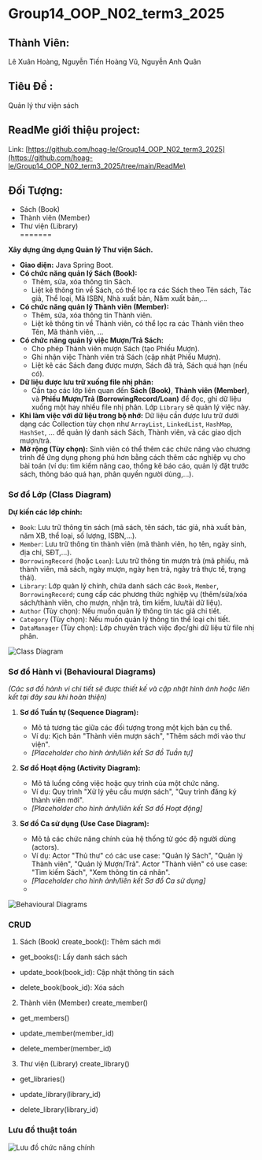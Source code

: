 # Group14_OOP_N02_term3_2025 

## Thành Viên:
Lê Xuân Hoàng, Nguyễn Tiến Hoàng Vũ, Nguyễn Anh Quân

## Tiêu Đề :

Quản lý thư viện sách

## ReadMe giới thiệu project:
Link: [https://github.com/hoag-le/Group14_OOP_N02_term3_2025](https://github.com/hoag-le/Group14_OOP_N02_term3_2025/tree/main/ReadMe)

## Đối Tượng:
- Sách (Book)
- Thành viên (Member)
- Thư viện (Library)  
=======


**Xây dựng ứng dụng Quản lý Thư viện Sách.**
-   **Giao diện:** Java Spring Boot.
-   **Có chức năng quản lý Sách (Book):**
    +   Thêm, sửa, xóa thông tin Sách.
    +   Liệt kê thông tin về Sách, có thể lọc ra các Sách theo Tên sách, Tác giả, Thể loại, Mã ISBN, Nhà xuất bản, Năm xuất bản,...
-   **Có chức năng quản lý Thành viên (Member):**
    +   Thêm, sửa, xóa thông tin Thành viên.
    +   Liệt kê thông tin về Thành viên, có thể lọc ra các Thành viên theo Tên, Mã thành viên, ...
-   **Có chức năng quản lý việc Mượn/Trả Sách:**
    +   Cho phép Thành viên mượn Sách (tạo Phiếu Mượn).
    +   Ghi nhận việc Thành viên trả Sách (cập nhật Phiếu Mượn).
    +   Liệt kê các Sách đang được mượn, Sách đã trả, Sách quá hạn (nếu có).
-   **Dữ liệu được lưu trữ xuống file nhị phân:**
    +   Cần tạo các lớp liên quan đến **Sách (Book)**, **Thành viên (Member)**, và **Phiếu Mượn/Trả (BorrowingRecord/Loan)** để đọc, ghi dữ liệu xuống một hay nhiều file nhị phân. Lớp `Library` sẽ quản lý việc này.
-   **Khi làm việc với dữ liệu trong bộ nhớ:** Dữ liệu cần được lưu trữ dưới dạng các Collection tùy chọn như `ArrayList`, `LinkedList`, `HashMap`, `HashSet`, ... để quản lý danh sách Sách, Thành viên, và các giao dịch mượn/trả.
-   **Mở rộng (Tùy chọn):** Sinh viên có thể thêm các chức năng vào chương trình để ứng dụng phong phú hơn bằng cách thêm các nghiệp vụ cho bài toán (ví dụ: tìm kiếm nâng cao, thống kê báo cáo, quản lý đặt trước sách, thông báo quá hạn, phân quyền người dùng,...).

### Sơ đồ Lớp (Class Diagram)
**Dự kiến các lớp chính:**
*   `Book`: Lưu trữ thông tin sách (mã sách, tên sách, tác giả, nhà xuất bản, năm XB, thể loại, số lượng, ISBN,...).
*   `Member`: Lưu trữ thông tin thành viên (mã thành viên, họ tên, ngày sinh, địa chỉ, SĐT,...).
*   `BorrowingRecord` (hoặc `Loan`): Lưu trữ thông tin mượn trả (mã phiếu, mã thành viên, mã sách, ngày mượn, ngày hẹn trả, ngày trả thực tế, trạng thái).
*   `Library`: Lớp quản lý chính, chứa danh sách các `Book`, `Member`, `BorrowingRecord`; cung cấp các phương thức nghiệp vụ (thêm/sửa/xóa sách/thành viên, cho mượn, nhận trả, tìm kiếm, lưu/tải dữ liệu).
*   `Author` (Tùy chọn): Nếu muốn quản lý thông tin tác giả chi tiết.
*   `Category` (Tùy chọn): Nếu muốn quản lý thông tin thể loại chi tiết.
*   `DataManager` (Tùy chọn): Lớp chuyên trách việc đọc/ghi dữ liệu từ file nhị phân.

![Class Diagram](/docs/ClassDiagram.png)

### Sơ đồ Hành vi (Behavioural Diagrams)

*(Các sơ đồ hành vi chi tiết sẽ được thiết kế và cập nhật hình ảnh hoặc liên kết tại đây sau khi hoàn thiện)*

1.  **Sơ đồ Tuần tự (Sequence Diagram):**
    *   Mô tả tương tác giữa các đối tượng trong một kịch bản cụ thể.
    *   Ví dụ: Kịch bản "Thành viên mượn sách", "Thêm sách mới vào thư viện".
    *   *[Placeholder cho hình ảnh/liên kết Sơ đồ Tuần tự]*

2.  **Sơ đồ Hoạt động (Activity Diagram):**
    *   Mô tả luồng công việc hoặc quy trình của một chức năng.
    *   Ví dụ: Quy trình "Xử lý yêu cầu mượn sách", "Quy trình đăng ký thành viên mới".
    *   *[Placeholder cho hình ảnh/liên kết Sơ đồ Hoạt động]*

3.  **Sơ đồ Ca sử dụng (Use Case Diagram):**
    *   Mô tả các chức năng chính của hệ thống từ góc độ người dùng (actors).
    *   Ví dụ: Actor "Thủ thư" có các use case: "Quản lý Sách", "Quản lý Thành viên", "Quản lý Mượn/Trả". Actor "Thành viên" có use case: "Tìm kiếm Sách", "Xem thông tin cá nhân".
    *   *[Placeholder cho hình ảnh/liên kết Sơ đồ Ca sử dụng]*
    *   
![Behavioural Diagrams](/docs/SequenceDiagram.jpg)

### CRUD
1. Sách (Book)
create_book(): Thêm sách mới

* get_books(): Lấy danh sách sách

* update_book(book_id): Cập nhật thông tin sách

* delete_book(book_id): Xóa sách

2. Thành viên (Member)
create_member()

* get_members()

* update_member(member_id)

* delete_member(member_id)

3. Thư viện (Library)
create_library()

* get_libraries()

* update_library(library_id)

* delete_library(library_id)

### Lưu đồ thuật toán 

![Lưu đồ chức năng chính](docs/luu_do.png)
